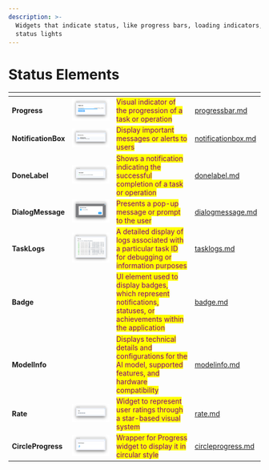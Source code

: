 ```yaml
---
description: >-
  Widgets that indicate status, like progress bars, loading indicators, or
  status lights
---
```


# Status Elements

<table data-card-size="large" data-view="cards"><thead><tr><th></th><th></th><th></th><th data-hidden data-card-target data-type="content-ref"></th></tr></thead><tbody><tr><td><strong>Progress</strong></td><td><img src="../../../.gitbook/assets/widget-progress-bar.png" alt=""></td><td><mark style="color:purple;">Visual indicator of the progression of a task or operation</mark></td><td><a href="progressbar.md">progressbar.md</a></td></tr><tr><td><strong>NotificationBox</strong></td><td><img src="../../../.gitbook/assets/widget-notificationBox.png" alt=""></td><td><mark style="color:purple;">Display important messages or alerts to users</mark></td><td><a href="notificationbox.md">notificationbox.md</a></td></tr><tr><td><strong>DoneLabel</strong></td><td><img src="../../../.gitbook/assets/widget-doneLabel.png" alt=""></td><td><mark style="color:purple;">Shows a notification indicating the successful completion of a task or operation</mark></td><td><a href="donelabel.md">donelabel.md</a></td></tr><tr><td><strong>DialogMessage</strong></td><td><img src="../../../.gitbook/assets/widget-dialog-message.png" alt=""></td><td><mark style="color:purple;">Presents a pop-up message or prompt to the user</mark></td><td><a href="dialogmessage.md">dialogmessage.md</a></td></tr><tr><td><strong>TaskLogs</strong></td><td><img src="../../../.gitbook/assets/tasklogscard.png" alt=""></td><td><mark style="color:purple;">A detailed display of logs associated with a particular task ID for debugging or information purposes</mark></td><td><a href="tasklogs.md">tasklogs.md</a></td></tr><tr><td><strong>Badge</strong></td><td><img src="https://user-images.githubusercontent.com/79905215/227223981-643400c7-0c16-4c5e-acc9-d2c2214162d1.png" alt=""></td><td><mark style="color:purple;">UI element used to display badges, which represent notifications, statuses, or achievements within the application</mark></td><td><a href="badge.md">badge.md</a></td></tr><tr><td><strong>ModelInfo</strong></td><td><img src="https://user-images.githubusercontent.com/120389559/219638497-b20cda0e-ec0b-40dc-925d-21cadf9b19d6.png" alt=""></td><td><mark style="color:purple;">Displays technical details and configurations for the AI model, supported features, and hardware compatibility</mark></td><td><a href="modelinfo.md">modelinfo.md</a></td></tr><tr><td><strong>Rate</strong></td><td><img src="../../../.gitbook/assets/widget-Rate.png" alt=""></td><td><mark style="color:purple;">Widget to represent user ratings through a star-based visual system</mark></td><td><a href="rate.md">rate.md</a></td></tr><tr><td><strong>CircleProgress</strong></td><td><img src="../../../.gitbook/assets/image (12).png" alt="" data-size="original"></td><td><mark style="color:purple;">Wrapper for Progress widget to display it in circular style</mark></td><td><a href="circleprogress.md">circleprogress.md</a></td></tr></tbody></table>
